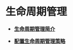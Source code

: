 # 生命周期管理<a name="zh-cn_topic_0086375576"></a>

-   **[生命周期管理简介](生命周期管理简介.md)**  

-   **[配置生命周期管理策略](配置生命周期管理策略.md)**  


